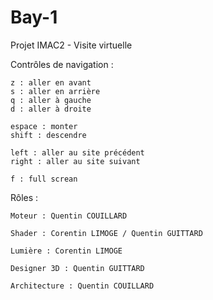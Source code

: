 # Bay-1
Projet IMAC2 - Visite virtuelle


Contrôles de navigation :

	z : aller en avant 
	s : aller en arrière
	q : aller à gauche
	d : aller à droite

	espace : monter
	shift : descendre

	left : aller au site précédent
	right : aller au site suivant
	
	f : full screan
	

Rôles :

	Moteur : Quentin COUILLARD
	
	Shader : Corentin LIMOGE / Quentin GUITTARD
	
	Lumière : Corentin LIMOGE 
	
	Designer 3D : Quentin GUITTARD
	
	Architecture : Quentin COUILLARD
